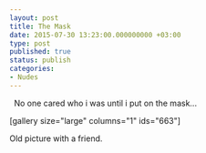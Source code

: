 ```yaml
---
layout: post
title: The Mask
date: 2015-07-30 13:23:00.000000000 +03:00
type: post
published: true
status: publish
categories:
- Nudes
---
```


  No one cared who i was until i put on the mask...

[gallery size="large" columns="1" ids="663"]

Old picture with a friend.


